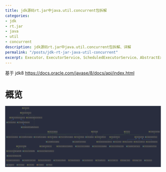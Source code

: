 ```yaml
---
title: jdk源码rt.jar中java.util.concurrent包拆解
categories:
- jdk
- rt.jar
- java
- util
- concurrent
description: jdk源码rt.jar中java.util.concurrent包拆解、详解
permalink: "/posts/jdk-rt-jar-java-util-concurrent"
excerpt: Executor、ExecutorService、ScheduledExecutorService、AbstractExecutorService、BlockingQueue、RejectedExecutionHandler、ConcurrentMap、SortedMap、AbstractList、AbstractSet
---
```


基于 jdk8 <https://docs.oracle.com/javase/8/docs/api/index.html>

# 概览

![概览](/assets/images/java-util-concurrent/java-util-concurrent.svg)

